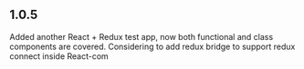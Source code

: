 ## 1.0.5
Added another React + Redux test app, now both functional and class components are covered.
Considering to add redux bridge to support redux connect inside React-com 
